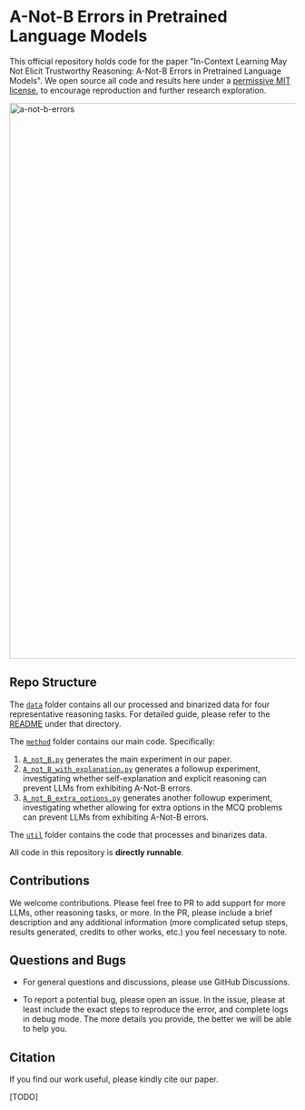 # A-Not-B Errors in Pretrained Language Models

This official repository holds code for the paper "In-Context Learning May Not Elicit Trustworthy Reasoning: A-Not-B Errors in Pretrained Language Models". We open source all code and results here under a [permissive MIT license](LICENSE), to encourage reproduction and further research exploration.

<img width="977" alt="a-not-b-errors" src="https://github.com/Peiyang-Song/LLM-A-Not-B-Errors/assets/114432581/ae5e8f3b-4eb8-4fb3-9b9e-dbef3e6c4fb4">

## Repo Structure

The [`data`](data) folder contains all our processed and binarized data for four representative reasoning tasks. For detailed guide, please refer to the [README](data/README.md) under that directory.

The [`method`](method) folder contains our main code. Specifically:

1) [`A_not_B.py`](method/A_not_B.py) generates the main experiment in our paper.
2) [`A_not_B_with_explanation.py`](method/A_not_B_with_explanation.py) generates a followup experiment, investigating whether self-explanation and explicit reasoning can prevent LLMs from exhibiting A-Not-B errors.
3) [`A_not_B_extra_options.py`](method/A_not_B_extra_options.py) generates another followup experiment, investigating whether allowing for extra options in the MCQ problems can prevent LLMs from exhibiting A-Not-B errors.

The [`util`](util) folder contains the code that processes and binarizes data.

All code in this repository is **directly runnable**.

## Contributions

We welcome contributions. Please feel free to PR to add support for more LLMs, other reasoning tasks, or more. In the PR, please include a brief description and any additional information (more complicated setup steps, results generated, credits to other works, etc.) you feel necessary to note.

## Questions and Bugs

* For general questions and discussions, please use GitHub Discussions.

* To report a potential bug, please open an issue. In the issue, please at least include the exact steps to reproduce the error, and complete logs in debug mode. The more details you provide, the better we will be able to help you.

## Citation

If you find our work useful, please kindly cite our paper.

[TODO]
